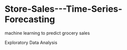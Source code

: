# Store-Sales---Time-Series-Forecasting
machine learning to predict grocery sales

Exploratory Data Analysis
